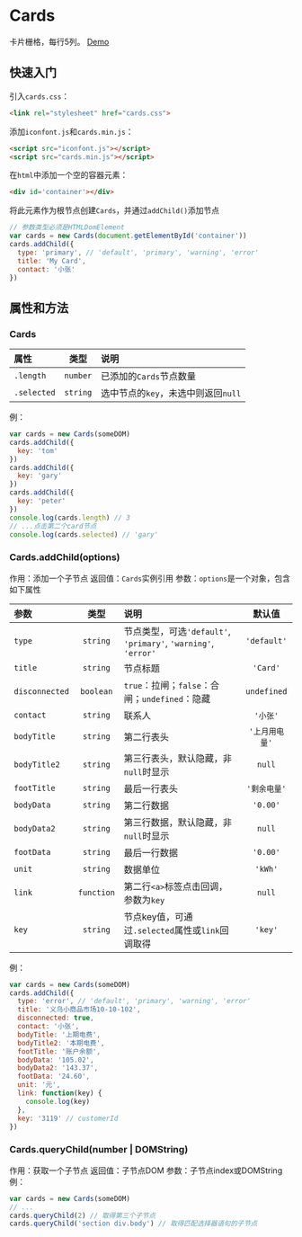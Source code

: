 # Cards
卡片栅格，每行5列。
[Demo](https://luhaopeng.github.io/html-cards/)

## 快速入门
引入`cards.css`：
```html
<link rel="stylesheet" href="cards.css">
```

添加`iconfont.js`和`cards.min.js`：
```html
<script src="iconfont.js"></script>
<script src="cards.min.js"></script>
```

在`html`中添加一个空的容器元素：
```html
<div id='container'></div>
```
将此元素作为根节点创建`Cards`，并通过`addChild()`添加节点
```js
// 参数类型必须是HTMLDomElement
var cards = new Cards(document.getElementById('container'))
cards.addChild({
  type: 'primary', // 'default', 'primary', 'warning', 'error'
  title: 'My Card',
  contact: '小张'
})
```

## 属性和方法

### **Cards**

属性       |   类型  |     说明
:---------|:------:|:------------
 `.length` |`number`|已添加的`Cards`节点数量
`.selected`|`string`|选中节点的`key`，未选中则返回`null`

例：
```js
var cards = new Cards(someDOM)
cards.addChild({
  key: 'tom'
})
cards.addChild({
  key: 'gary'
})
cards.addChild({
  key: 'peter'
})
console.log(cards.length) // 3
// ...点击第二个card节点
console.log(cards.selected) // 'gary'
```

### **Cards.addChild(options)**
作用：添加一个子节点
返回值：`Cards`实例引用
参数：`options`是一个对象，包含如下属性

参数       |   类型  |     说明      | 默认值
:---------|:------:|:------------|:---:
`type` |`string`|节点类型，可选`'default'`, `'primary'`, `'warning'`, `'error'`|`'default'`
`title`|`string`|节点标题|`'Card'`
`disconnected`|`boolean`|`true`：拉闸；`false`：合闸；`undefined`：隐藏|`undefined`
`contact`|`string`|联系人|`'小张'`
`bodyTitle`|`string`|第二行表头|`'上月用电量'`
`bodyTitle2`|`string`|第三行表头，默认隐藏，非`null`时显示|`null`
`footTitle`|`string`|最后一行表头|`'剩余电量'`
`bodyData`|`string`|第二行数据|`'0.00'`
`bodyData2`|`string`|第三行数据，默认隐藏，非`null`时显示|`null`
`footData`|`string`|最后一行数据|`'0.00'`
`unit`|`string`|数据单位|`'kWh'`
`link`|`function`|第二行`<a>`标签点击回调，参数为`key`|`null`
`key`|`string`|节点key值，可通过`.selected`属性或`link`回调取得|`'key'`

例：
```js
var cards = new Cards(someDOM)
cards.addChild({
  type: 'error', // 'default', 'primary', 'warning', 'error'
  title: '义乌小商品市场10-10-102',
  disconnected: true,
  contact: '小张',
  bodyTitle: '上期电费',
  bodyTitle2: '本期电费',
  footTitle: '账户余额',
  bodyData: '105.02',
  bodyData2: '143.37',
  footData: '24.60',
  unit: '元',
  link: function(key) {
    console.log(key)
  },
  key: '3119' // customerId
})
```

### **Cards.queryChild(number | DOMString)**
作用：获取一个子节点
返回值：子节点DOM
参数：子节点index或DOMString
例：
```js
var cards = new Cards(someDOM)
// ...
cards.queryChild(2) // 取得第三个子节点
cards.queryChild('section div.body') // 取得匹配选择器语句的子节点
```
